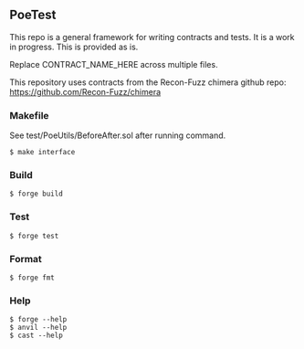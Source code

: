 ## PoeTest

This repo is a general framework for writing contracts and tests. It is a work in progress. This is provided as is.

Replace CONTRACT_NAME_HERE across multiple files.

This repository uses contracts from the Recon-Fuzz chimera github repo:
https://github.com/Recon-Fuzz/chimera

### Makefile

See test/PoeUtils/BeforeAfter.sol after running command.

```shell
$ make interface
```


### Build

```shell
$ forge build
```

### Test

```shell
$ forge test
```

### Format

```shell
$ forge fmt
```

### Help

```shell
$ forge --help
$ anvil --help
$ cast --help
```
